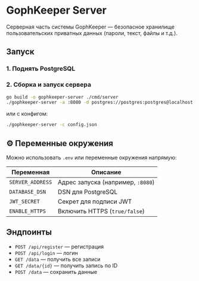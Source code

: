 # GophKeeper Server

Серверная часть системы GophKeeper — безопасное хранилище пользовательских приватных данных (пароли, текст, файлы и т.д.).

## Запуск

### 1. Поднять PostgreSQL

### 2. Сборка и запуск сервера

```bash
go build -o gophkeeper-server ./cmd/server
./gophkeeper-server -a :8080 -d postgres://postgres:postgres@localhost:5432/gophkeeper?sslmode=disable -j your_secret_key
```

или с конфигом:

```bash
./gophkeeper-server -c config.json
```

## ⚙️ Переменные окружения

Можно использовать `.env` или переменные окружения напрямую:

| Переменная       | Описание                          |
| ---------------- | --------------------------------- |
| `SERVER_ADDRESS` | Адрес запуска (например, `:8080`) |
| `DATABASE_DSN`   | DSN для PostgreSQL                |
| `JWT_SECRET`     | Секрет для подписи JWT            |
| `ENABLE_HTTPS`   | Включить HTTPS (`true/false`)     |

## Эндпоинты

* `POST /api/register` — регистрация
* `POST /api/login` — логин
* `GET /data` — получить все записи
* `GET /data/{id}` — получить запись по ID
* `POST /data` — сохранить данные
